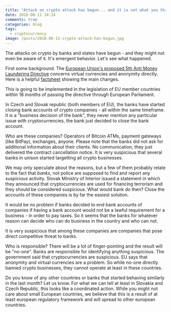 ```yaml
---
title: "Attack on crypto attack has begun... and it is not what you think"
date: 2018-06-11 14:24
comments: true
categories: blog
tags:
  - cryptocurrency
image: /posts/2018-06-11-crypto-attack-has-begun.jpg
---
```


The attacks on crypto by banks and states have begun - and they might
not even be aware of it. It's emergent behavior. Let's see what
happened.

<!--more-->

First some background. The [European Union's proposed 5th Anti Money
Laundering
Directive](https://ec.europa.eu/home-affairs/sites/homeaffairs/files/what-we-do/policies/european-agenda-security/20180417_directive-proposal-facilitating-use-information-prevention-detection-investigation-prosecution-criminal-offences_en.pdf) concerns virtual currencies and anonymity directly.
Here is a helpful
[factsheet](http://ec.europa.eu/newsroom/just/document.cfm?action=display&doc_id=48935)
showing the main changes.

This is going to be implemented in the legislation of EU member
countries within 18 months of passing the directive through European
Parliament.

In Czech and Slovak republic (both members of EU), the banks have
started closing bank accounts of crypto companies - all within the same
timeframe. It is a "business decision of the bank", they never mention
any particular issue with cryptocurrencies, the bank just decided to
close the bank account.

Who are these companies? Operators of Bitcoin ATMs, payment gateways
(like BitPay), exchanges, anyone. Please note that the banks did not ask
for additional information about their clients. No communication, they
just delivered the contract cancellation notice. It is very suspicious
that several banks in unison started targetting all crypto businesses.

We may only speculate about the reasons, but a few of them probably
relate to the fact that *banks*, not police are supposed to find and
report any suspicious activity. Slovak Ministry of Interior issued a
statement in which they announced that cryptocurrencies are used for
financing terrorism and they should be considered suspicious. What would
bank do then? Close the accounts of these companies is by far the easiest
solution.

It would be no problem if banks decided to end bank accounts of
companies if having a bank account would not be a lawful requirement for
a business - in order to pay taxes. So it seems that the banks for whatever
reason can decide who can do business in the country and who can not.

It is very suspicious that among these companies are companies that pose
direct competitive threat to banks.

Who is responsible? There will be a lot of finger-pointing and the
result will be "no-one". Banks are responsible for identifying anything
suspicious. The government said that cryptocurrencies are suspicious. EU
says that anonymity and virtual currencies are a problem. So while
no-one directly banned crypto businesses, they cannot operate at least
in these countries.

Do you know of any other countries or banks that started behaving
similarly in the last month? Let us know. For what we can tell at least
in Slovakia and Czech Republic, this looks like a coordinated action.
While you might not care about small European countries, we believe that
this is a result of at least european regulatory framework and will
spread to other european countries.
